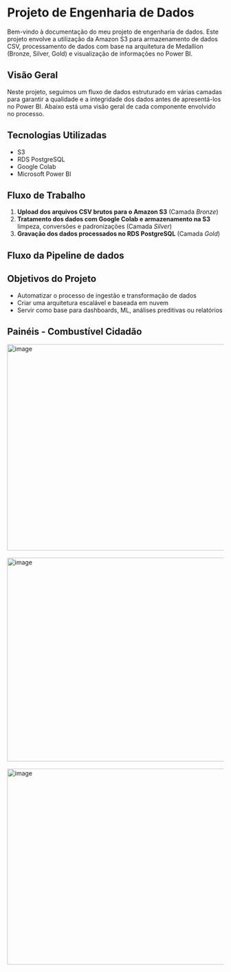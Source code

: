 # Projeto de Engenharia de Dados 
Bem-vindo à documentação do meu projeto de engenharia de dados. Este projeto envolve a utilização da Amazon S3 para armazenamento de dados CSV,  processamento de dados com base na arquitetura de Medallion (Bronze, Silver, Gold) e visualização de informações no Power BI.

## Visão Geral

Neste projeto, seguimos um fluxo de dados estruturado em várias camadas para garantir a qualidade e a integridade dos dados antes de apresentá-los no Power BI. Abaixo está uma visão geral de cada componente envolvido no processo.

## Tecnologias Utilizadas

- S3
- RDS PostgreSQL
- Google Colab
- Microsoft Power BI

## Fluxo de Trabalho

1. **Upload dos arquivos CSV brutos para o Amazon S3** (Camada *Bronze*)
2. **Tratamento dos dados com Google Colab e armazenamento na S3** limpeza, conversões e padronizações (Camada *Silver*)
3. **Gravação dos dados processados no RDS PostgreSQL** (Camada *Gold*)

## Fluxo da Pipeline de dados



##  Objetivos do Projeto

* Automatizar o processo de ingestão e transformação de dados
* Criar uma arquitetura escalável e baseada em nuvem
* Servir como base para dashboards, ML, análises preditivas ou relatórios

## Painéis - Combustível Cidadão

<img width="845" height="480" alt="image" src="https://github.com/user-attachments/assets/78c139cf-bea1-48fd-92eb-af4ed55a47ab" />
<br><br>

<img width="827" height="474" alt="image" src="https://github.com/user-attachments/assets/3dc3bc2e-2583-4445-9cbc-1aaaca9512b5" />
<br><br>

<img width="844" height="456" alt="image" src="https://github.com/user-attachments/assets/6d184f52-4c62-4fc0-8aa4-e24228839ea8" />

